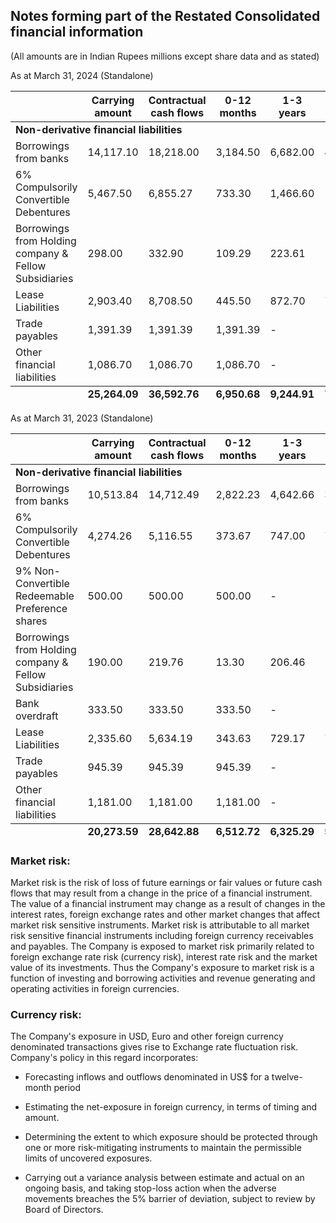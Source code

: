 ## Notes forming part of the Restated Consolidated financial information

(All amounts are in Indian Rupees millions except share data and as stated)

As at March 31, 2024 (Standalone)

<table><thead><tr><th></th><th>Carrying amount</th><th>Contractual cash flows</th><th>0-12 months</th><th>1-3 years</th><th>3-5 years</th><th>&gt; 5 Years</th></tr></thead><tbody><tr><td colspan="7"><strong>Non-derivative financial liabilities</strong></td></tr><tr><td>Borrowings from banks</td><td>14,117.10</td><td>18,218.00</td><td>3,184.50</td><td>6,682.00</td><td>4,851.70</td><td>3,499.80</td></tr><tr><td>6% Compulsorily Convertible Debentures</td><td>5,467.50</td><td>6,855.27</td><td>733.30</td><td>1,466.60</td><td>1,467.00</td><td>3,188.37</td></tr><tr><td>Borrowings from Holding company &amp; Fellow Subsidiaries</td><td>298.00</td><td>332.90</td><td>109.29</td><td>223.61</td><td>-</td><td>-</td></tr><tr><td>Lease Liabilities</td><td>2,903.40</td><td>8,708.50</td><td>445.50</td><td>872.70</td><td>762.90</td><td>6,627.40</td></tr><tr><td>Trade payables</td><td>1,391.39</td><td>1,391.39</td><td>1,391.39</td><td>-</td><td>-</td><td>-</td></tr><tr><td>Other financial liabilities</td><td>1,086.70</td><td>1,086.70</td><td>1,086.70</td><td>-</td><td>-</td><td>-</td></tr></tbody><tfoot><tr><td></td><td><strong>25,264.09</strong></td><td><strong>36,592.76</strong></td><td><strong>6,950.68</strong></td><td><strong>9,244.91</strong></td><td><strong>7,081.60</strong></td><td><strong>13,315.57</strong></td></tr></tfoot></table>

As at March 31, 2023 (Standalone)

<table><thead><tr><th></th><th>Carrying amount</th><th>Contractual cash flows</th><th>0-12 months</th><th>1-3 years</th><th>3-5 years</th><th>&gt; 5 Years</th></tr></thead><tbody><tr><td colspan="7"><strong>Non-derivative financial liabilities</strong></td></tr><tr><td>Borrowings from banks</td><td>10,513.84</td><td>14,712.49</td><td>2,822.23</td><td>4,642.66</td><td>3,841.27</td><td>3,406.33</td></tr><tr><td>6% Compulsorily Convertible Debentures</td><td>4,274.26</td><td>5,116.55</td><td>373.67</td><td>747.00</td><td>747.17</td><td>3,248.71</td></tr><tr><td>9% Non-Convertible Redeemable Preference shares</td><td>500.00</td><td>500.00</td><td>500.00</td><td>-</td><td>-</td><td>-</td></tr><tr><td>Borrowings from Holding company &amp; Fellow Subsidiaries</td><td>190.00</td><td>219.76</td><td>13.30</td><td>206.46</td><td>-</td><td>-</td></tr><tr><td>Bank overdraft</td><td>333.50</td><td>333.50</td><td>333.50</td><td>-</td><td>-</td><td>-</td></tr><tr><td>Lease Liabilities</td><td>2,335.60</td><td>5,634.19</td><td>343.63</td><td>729.17</td><td>744.87</td><td>3,816.52</td></tr><tr><td>Trade payables</td><td>945.39</td><td>945.39</td><td>945.39</td><td>-</td><td>-</td><td>-</td></tr><tr><td>Other financial liabilities</td><td>1,181.00</td><td>1,181.00</td><td>1,181.00</td><td>-</td><td>-</td><td>-</td></tr></tbody><tfoot><tr><td></td><td><strong>20,273.59</strong></td><td><strong>28,642.88</strong></td><td><strong>6,512.72</strong></td><td><strong>6,325.29</strong></td><td><strong>5,333.31</strong></td><td><strong>10,471.56</strong></td></tr></tfoot></table>

### Market risk:

Market risk is the risk of loss of future earnings or fair values or future cash flows that may result from a change in the price of a financial instrument. The value of a financial instrument may change as a result of changes in the interest rates, foreign exchange rates and other market changes that affect market risk sensitive instruments. Market risk is attributable to all market risk sensitive financial instruments including foreign currency receivables and payables. The Company is exposed to market risk primarily related to foreign exchange rate risk (currency risk), interest rate risk and the market value of its investments. Thus the Company's exposure to market risk is a function of investing and borrowing activities and revenue generating and operating activities in foreign currencies.

### Currency risk:

The Company's exposure in USD, Euro and other foreign currency denominated transactions gives rise to Exchange rate fluctuation risk. Company's policy in this regard incorporates:

* Forecasting inflows and outflows denominated in US$ for a twelve-month period

* Estimating the net-exposure in foreign currency, in terms of timing and amount.

* Determining the extent to which exposure should be protected through one or more risk-mitigating instruments to maintain the permissible limits of uncovered exposures.

* Carrying out a variance analysis between estimate and actual on an ongoing basis, and taking stop-loss action when the adverse movements breaches the 5% barrier of deviation, subject to review by Board of Directors.